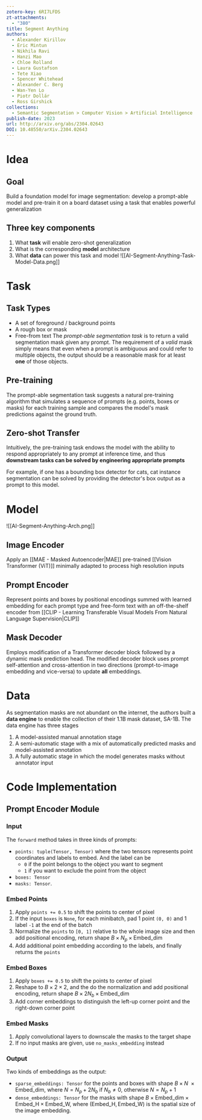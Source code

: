 ```yaml
---
zotero-key: 6RI7LFDS
zt-attachments:
  - "380"
title: Segment Anything
authors:
  - Alexander Kirillov
  - Eric Mintun
  - Nikhila Ravi
  - Hanzi Mao
  - Chloe Rolland
  - Laura Gustafson
  - Tete Xiao
  - Spencer Whitehead
  - Alexander C. Berg
  - Wan-Yen Lo
  - Piotr Dollár
  - Ross Girshick
collections:
  - Semantic Segmentation > Computer Vision > Artificial Intelligence
publish-date: 2023
url: http://arxiv.org/abs/2304.02643
DOI: 10.48550/arXiv.2304.02643
---
```

# Idea
## Goal
Build a foundation model for image segmentation: develop a prompt-able model and pre-train it on a board dataset using a task that enables powerful generalization
## Three key components
1. What **task** will enable zero-shot generalization
2. What is the corresponding **model** architecture
3. What **data** can power this task and model
![[AI-Segment-Anything-Task-Model-Data.png]]
# Task
## Task Types
- A set of foreground / background points
- A rough box or mask
- Free-from text
The *prompt-able segmentation task* is to return a valid segmentation mask given any prompt. The requirement of a *valid* mask simply means that even when a prompt is ambiguous and could refer to multiple objects, the output should be a reasonable mask for at least **one** of those objects.
## Pre-training
The prompt-able segmentation task suggests a natural pre-training algorithm that simulates a sequence of prompts (e.g. points, boxes or masks) for each training sample and compares the model's mask predictions against the ground truth.
## Zero-shot Transfer
Intuitively, the pre-training task endows the model with the ability to respond appropriately to any prompt at inference time, and thus **downstream tasks can be solved by engineering appropriate prompts**

For example, if one has a bounding box detector for cats, cat instance segmentation can be solved by providing the detector's box output as a prompt to this model.
# Model
![[AI-Segment-Anything-Arch.png]]
## Image Encoder
Apply an [[MAE - Masked Autoencoder|MAE]] pre-trained [[Vision Transformer (ViT)]] minimally adapted to process high resolution inputs
## Prompt Encoder
Represent points and boxes by positional encodings summed with learned embedding for each prompt type and free-form text with an off-the-shelf encoder from [[CLIP - Learning Transferable Visual Models From Natural Language Supervision|CLIP]]
## Mask Decoder
Employs modification of a Transformer decoder block followed by a dynamic mask prediction head. The modified decoder block uses prompt self-attention and cross-attention in two directions (prompt-to-image embedding and vice-versa) to update **all** embeddings.

# Data
As segmentation masks are not abundant on the internet, the authors built a **data engine** to enable the collection of their 1.1B mask dataset, SA-1B. The data engine has three stages
1. A model-assisted manual annotation stage
2. A semi-automatic stage with a mix of automatically predicted masks and model-assisted annotation
3. A fully automatic stage in which the model generates masks without annotator input

# Code Implementation
## Prompt Encoder Module
### Input
The `forward` method takes in three kinds of prompts: 
- `points: tuple(Tensor, Tensor)` where the two tensors represents point coordinates and labels to embed. And the label can be
	- `0` if the point belongs to the object you want to segment
	- `1` if you want to exclude the point from the object
- `boxes: Tensor` 
- `masks: Tensor`.
### Embed Points
1. Apply `points += 0.5` to shift the points to center of pixel
2. If the input `boxes` is `None`, for each minibatch, pad $1$ point `(0, 0)` and $1$ label `-1` at the end of the batch
3. Normalize the `points` to `[0, 1]` relative to the whole image size and then add positional encoding, return shape $B \times N_p \times\text{Embed\_dim}$
4. Add additional point embedding according to the labels, and finally returns the `points`
### Embed Boxes
1. Apply `boxes += 0.5` to shift the points to center of pixel
2. Reshape to $B \times 2 \times 2$, and the do the normalization and add positional encoding, return shape $B \times 2N_b \times\text{Embed\_dim}$
3. Add corner embeddings to distinguish the left-up corner point and the right-down corner point
### Embed Masks
1. Apply convolutional layers to downscale the masks to the target shape
2. If no input masks are given, use `no_masks_embedding` instead
### Output
Two kinds of embeddings as the output: 
- `sparse_embeddings: Tensor` for the points and boxes with shape $B \times N\ \times\text{Embed\_dim}$, where $N = N_p + 2N_b$ if $N_b \neq 0$, otherwise $N= N_p + 1$
- `dense_embeddings: Tensor` for the masks with shape $B \times\text{Embed\_dim} \times\text{Embed\_H} \times\text{Embed\_W}$, where $(\text{Embed\_H},\text{Embed\_W})$ is the spatial size of the image embedding.
